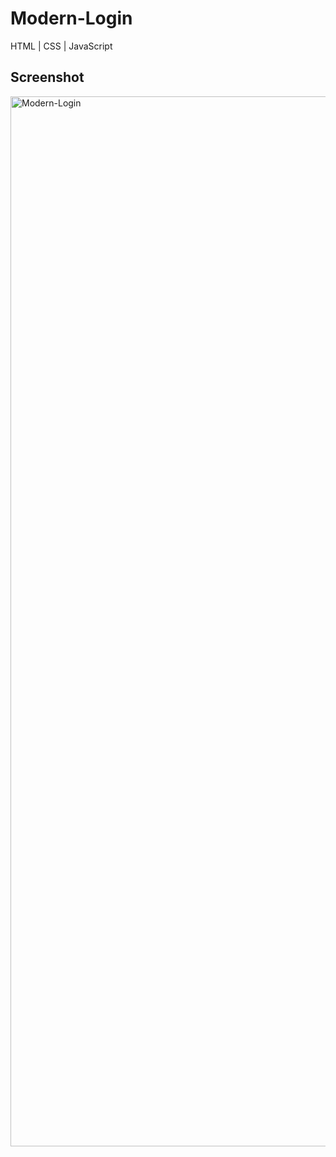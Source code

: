 # Modern-Login

HTML | CSS | JavaScript

## Screenshot

<img width="1680" alt="Modern-Login" src="https://github.com/WillMUNHOZ/Modern-Login/assets/124317496/1cbb5f11-ad09-447f-b3a4-96f78e82b25a">
